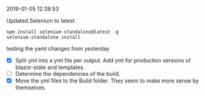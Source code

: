 2019-01-05 12:38:53

Updated Selenium to latest 

```
npm install selenium-standalone@latest -g
selenium-standalone install
```

testing the yaml changes from yesterday

- [x] Split yml into a yml file per output.
        Add yml for production versions of blazor-state and templates.
- [ ] Determine the dependencies of the build.
- [x] Move the yml files to the Build folder.  They seem to make more sense by themselves.